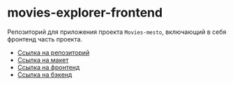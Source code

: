 # movies-explorer-frontend
Репозиторий для приложения проекта `Movies-mesto`, включающий в себя фронтенд часть проекта.
* [Ссылка на репозиторий](https://github.com/sosalnet/movies-explorer-frontend)
* [Ссылка на макет](https://disk.yandex.ru/d/wMgN8CW0KmT8jg)
* [Ссылка на фронтенд](https://diploma-sosalnet.nomoredomains.club/)
* [Ссылка на бэкенд](https://api.diploma-sosalnet.nomoredomains.club/)
